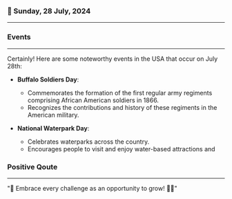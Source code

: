 ### 📅 Sunday, 28 July, 2024
------
### Events
------
Certainly! Here are some noteworthy events in the USA that occur on July 28th:

- **Buffalo Soldiers Day**: 
  - Commemorates the formation of the first regular army regiments comprising African American soldiers in 1866.
  - Recognizes the contributions and history of these regiments in the American military.
  
- **National Waterpark Day**: 
  - Celebrates waterparks across the country.
  - Encourages people to visit and enjoy water-based attractions and
### Positive Qoute
------
"🌟 Embrace every challenge as an opportunity to grow! 💪✨"
